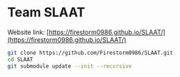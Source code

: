 # Team SLAAT

Website link: [https://firestorm0986.github.io/SLAAT/](https://firestorm0986.github.io/SLAAT/)

```sh
git clone https://github.com/Firestorm0986/SLAAT.git
cd SLAAT
git submodule update --init --recursive
```
